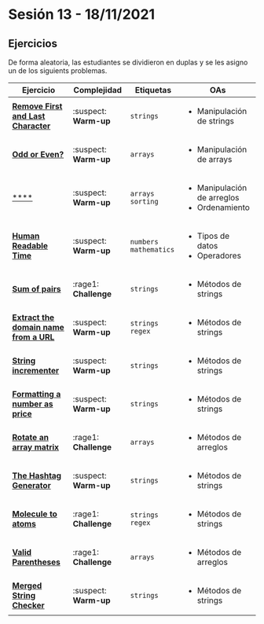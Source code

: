 # Sesión 13 - 18/11/2021

## Ejercicios

De forma aleatoria, las estudiantes se dividieron en duplas y se les asigno un de los siguients problemas.

| Ejercicio                                                        | Complejidad                    | Etiquetas                    | OAs                                                                               |
| ---------------------------------------------------------------- | ------------------------------ | ---------------------------- | --------------------------------------------------------------------------------- |
| [**Remove First and Last Character**](https://www.codewars.com/kata/56bc28ad5bdaeb48760009b0/train/javascript) | :suspect: **Warm-up** | `strings` | <ul><li> Manipulación de strings </li></ul> |
| [**Odd or Even?**](https://www.codewars.com/kata/5949481f86420f59480000e7/train/javascript) | :suspect: **Warm-up** | `arrays` | <ul><li> Manipulación de arrays </li></ul> |
| [****](https://www.codewars.com/kata/52597aa56021e91c93000cb0/train/javascript)  | :suspect: **Warm-up** | `arrays` `sorting` | <ul><li>Manipulación de arreglos</li><li>Ordenamiento</li></ul> |
| [**Human Readable Time**](https://www.codewars.com/kata/52685f7382004e774f0001f7/train/javascript) | :suspect: **Warm-up** | `numbers` `mathematics` | <ul><li>Tipos de datos</li><li>Operadores</li></ul>  |
| [**Sum of pairs**](https://www.codewars.com/kata/54d81488b981293527000c8f/train/javascript) | :rage1: **Challenge** | `strings` | <ul><li>Métodos de strings </li></ul>  |
| [**Extract the domain name from a URL**](https://www.codewars.com/kata/514a024011ea4fb54200004b/train/javascript) | :suspect: **Warm-up** | `strings` `regex` | <ul><li>Métodos de strings </li></ul>  |
| [**String incrementer**](https://www.codewars.com/kata/54a91a4883a7de5d7800009c/train/javascript) | :suspect: **Warm-up** | `strings` | <ul><li>Métodos de strings </li></ul>  |
| [**Formatting a number as price**](https://www.codewars.com/kata/5318f00b31b30925fd0001f8/train/javascript) | :suspect: **Warm-up** | `strings` | <ul><li>Métodos de strings </li></ul>  |
| [**Rotate an array matrix**](https://www.codewars.com/kata/525a566985a9a47bc8000670/train/javascript) | :rage1: **Challenge** | `arrays` | <ul><li>Métodos de arreglos </li></ul>  |
| [**The Hashtag Generator**](https://www.codewars.com/kata/52449b062fb80683ec000024/train/javascript) | :suspect: **Warm-up** | `strings` | <ul><li>Métodos de strings </li></ul>  |
| [**Molecule to atoms**](https://www.codewars.com/kata/52f831fa9d332c6591000511/train/javascript) | :rage1: **Challenge** | `strings` `regex` | <ul><li>Métodos de strings </li></ul>  |
| [**Valid Parentheses**](https://www.codewars.com/kata/52774a314c2333f0a7000688/train/javascript) | :rage1: **Challenge** | `arrays` | <ul><li>Métodos de arreglos </li></ul>  |
| [**Merged String Checker**](https://www.codewars.com/kata/54c9fcad28ec4c6e680011aa/train/javascript) | :suspect: **Warm-up** | `strings` | <ul><li>Métodos de strings </li></ul>  |
